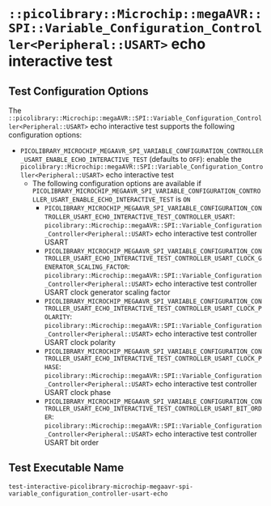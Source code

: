 # `::picolibrary::Microchip::megaAVR::SPI::Variable_Configuration_Controller<Peripheral::USART>` echo interactive test

## Test Configuration Options
The
`::picolibrary::Microchip::megaAVR::SPI::Variable_Configuration_Controller<Peripheral::USART>`
echo interactive test supports the following configuration options:
- `PICOLIBRARY_MICROCHIP_MEGAAVR_SPI_VARIABLE_CONFIGURATION_CONTROLLER_USART_ENABLE_ECHO_INTERACTIVE_TEST`
  (defaults to `OFF`): enable the
  `picolibrary::Microchip::megaAVR::SPI::Variable_Configuration_Controller<Peripheral::USART>`
  echo interactive test
    - The following configuration options are available if
      `PICOLIBRARY_MICROCHIP_MEGAAVR_SPI_VARIABLE_CONFIGURATION_CONTROLLER_USART_ENABLE_ECHO_INTERACTIVE_TEST`
      is `ON`
        - `PICOLIBRARY_MICROCHIP_MEGAAVR_SPI_VARIABLE_CONFIGURATION_CONTROLLER_USART_ECHO_INTERACTIVE_TEST_CONTROLLER_USART`:
          `picolibrary::Microchip::megaAVR::SPI::Variable_Configuration_Controller<Peripheral::USART>`
          echo interactive test controller USART
        - `PICOLIBRARY_MICROCHIP_MEGAAVR_SPI_VARIABLE_CONFIGURATION_CONTROLLER_USART_ECHO_INTERACTIVE_TEST_CONTROLLER_USART_CLOCK_GENERATOR_SCALING_FACTOR`:
          `picolibrary::Microchip::megaAVR::SPI::Variable_Configuration_Controller<Peripheral::USART>`
          echo interactive test controller USART clock generator scaling factor
        - `PICOLIBRARY_MICROCHIP_MEGAAVR_SPI_VARIABLE_CONFIGURATION_CONTROLLER_USART_ECHO_INTERACTIVE_TEST_CONTROLLER_USART_CLOCK_POLARITY`:
          `picolibrary::Microchip::megaAVR::SPI::Variable_Configuration_Controller<Peripheral::USART>`
          echo interactive test controller USART clock polarity
        - `PICOLIBRARY_MICROCHIP_MEGAAVR_SPI_VARIABLE_CONFIGURATION_CONTROLLER_USART_ECHO_INTERACTIVE_TEST_CONTROLLER_USART_CLOCK_PHASE`:
          `picolibrary::Microchip::megaAVR::SPI::Variable_Configuration_Controller<Peripheral::USART>`
          echo interactive test controller USART clock phase
        - `PICOLIBRARY_MICROCHIP_MEGAAVR_SPI_VARIABLE_CONFIGURATION_CONTROLLER_USART_ECHO_INTERACTIVE_TEST_CONTROLLER_USART_BIT_ORDER`:
          `picolibrary::Microchip::megaAVR::SPI::Variable_Configuration_Controller<Peripheral::USART>`
          echo interactive test controller USART bit order

## Test Executable Name
`test-interactive-picolibrary-microchip-megaavr-spi-variable_configuration_controller-usart-echo`
